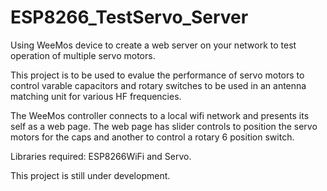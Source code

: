# ESP8266_TestServo_Server
Using WeeMos device to create a web server on your network to test operation of multiple servo motors.

This project is to be used to evalue the performance of servo motors to control varable capacitors and rotary switches to be used in an antenna matching unit for various HF frequencies.

The WeeMos controller connects to a local wifi network and presents its self as a web page.  The web page has slider controls to position the servo motors for the caps and another to control a rotary 6 position switch.

Libraries required:  ESP8266WiFi and Servo.

This project is still under development.
